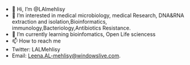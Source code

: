 - 👋 Hi, I’m @LAlmehlisy
- 👀 I’m interested in medical microbiology, medical Research, DNA&RNA extraction and isolation,Bioinformatics, immunology,Bacteriology,Antibiotics Resistance. 
- 🌱 I’m currently learning bioinfomatics, Open Life sciencess 
- 📫 How to reach me 
- Twitter: LALMehlisy
- Email: Leena.AL-mehlisy@windowslive.com.
